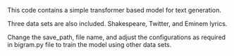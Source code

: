 This code contains a simple transformer based model for text generation.

Three data sets are also included. Shakespeare, Twitter, and Eminem lyrics.

Change the save_path, file name, and adjust the configurations as required in bigram.py file to train the model using other data sets.
